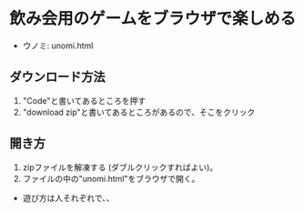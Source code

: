 # 飲み会用のゲームをブラウザで楽しめる
- ウノミ: unomi.html

## ダウンロード方法
1. "Code"と書いてあるところを押す
2. "download zip"と書いてあるところがあるので、そこをクリック

## 開き方
1. zipファイルを解凍する (ダブルクリックすればよい)。
2. ファイルの中の"unomi.html"をブラウザで開く。

- 遊び方は人それぞれで、、
